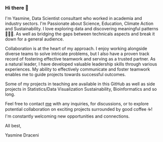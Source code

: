 ### Hi there 👋

I'm Yasmine, Data Scientist consultant who worked in academia and industry sectors. I'm Passionate about Science, Education, Climate Action and Sustainability. I love exploring data and discovering meaningful patterns 🕵🏼‍♀️. As well as bridging the gaps between technicals aspects and break it down for a general audience.

Collaboration is at the heart of my approach. I enjoy working alongside diverse teams to solve intricate problems, but I also have a proven track record of fostering effective teamwork and serving as a trusted partner. As a natural leader, I have developed valuable leadership skills through various experiences. My ability to effectively communicate and foster teamwork enables me to guide projects towards successful outcomes.

Some of my projects in teaching are available in this GitHub as well as side projects in Statistics/Data Visualization Sustainability, Bioinformatics and so long.

Feel free to contact [me](mailto:yasmine.draceni@gmail.com) with any inquiries, for discussions, or to explore potential collaboration on exciting projects surrounded by good coffee ☕! I'm constantly welcoming new opportunities and connections.

All best,

Yasmine Draceni
